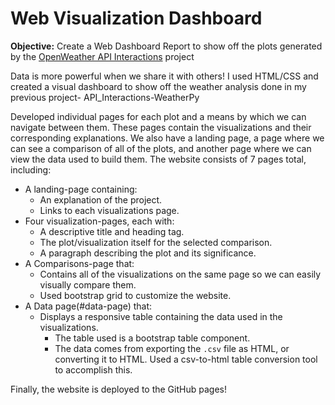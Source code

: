 # Web Visualization Dashboard
**Objective:** 
Create a Web Dashboard Report to show off the plots generated by the [OpenWeather API Interactions](bharnats/API_Interactions-WeatherPy) project

Data is more powerful when we share it with others! I used HTML/CSS and created a visual dashboard to show off the weather analysis done in my previous project- API_Interactions-WeatherPy

Developed individual pages for each plot and a means by which we can navigate between them. These pages contain the visualizations and their corresponding explanations. We also have a landing page, a page where we can see a comparison of all of the plots, and another page where we can view the data used to build them.
The website consists of 7 pages total, including:

* A landing-page containing:
  * An explanation of the project.
  * Links to each visualizations page.
* Four visualization-pages, each with:
  * A descriptive title and heading tag.
  * The plot/visualization itself for the selected comparison.
  * A paragraph describing the plot and its significance.
* A Comparisons-page that:
  * Contains all of the visualizations on the same page so we can easily visually compare them.
  * Used bootstrap grid to customize the website.    
* A Data page(#data-page) that:
  * Displays a responsive table containing the data used in the visualizations.
    * The table used is a bootstrap table component.
    * The data comes from exporting the `.csv` file as HTML, or converting it to HTML. Used a csv-to-html table conversion tool to accomplish this.
    
Finally, the website is deployed to the GitHub pages!
